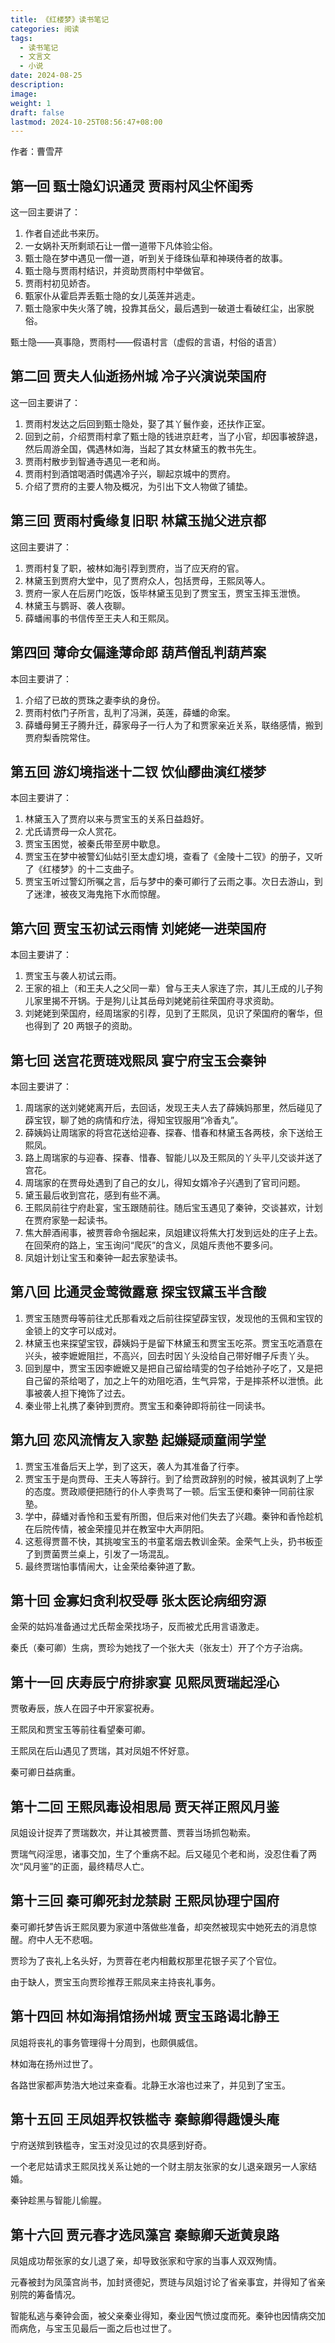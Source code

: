 ```yaml
---
title: 《红楼梦》读书笔记
categories: 阅读
tags:
  - 读书笔记
  - 文言文
  - 小说
date: 2024-08-25
description: 
image: 
weight: 1
draft: false
lastmod: 2024-10-25T08:56:47+08:00
---
```

作者：曹雪芹

## 第一回 甄士隐幻识通灵 贾雨村风尘怀闺秀

这一回主要讲了：
1. 作者自述此书来历。
2. 一女娲䃼天所剩顽石让一僧一道带下凡体验尘俗。
3. 甄士隐在梦中遇见一僧一道，听到关于绛珠仙草和神瑛侍者的故事。
4. 甄士隐与贾雨村结识，并资助贾雨村中举做官。
5. 贾雨村初见娇杏。
6. 甄家仆从霍启弄丢甄士隐的女儿英莲并逃走。
7. 甄士隐家中失火落了魄，投靠其岳父，最后遇到一破道士看破红尘，出家脱俗。

甄士隐——真事隐，贾雨村——假语村言（虚假的言语，村俗的语言）

## 第二回 贾夫人仙逝扬州城 冷子兴演说荣国府

这一回主要讲了：
1. 贾雨村发达之后回到甄士隐处，娶了其丫鬟作妾，还扶作正室。
2. 回到之前，介绍贾雨村拿了甄士隐的钱进京赶考，当了小官，却因事被辞退，然后周游全国，偶遇林如海，当起了其女林黛玉的教书先生。
3. 贾雨村散步到智通寺遇见一老和尚。
4. 贾雨村到酒馆喝酒时偶遇冷子兴，聊起京城中的贾府。
5. 介绍了贾府的主要人物及概况，为引出下文人物做了铺垫。

## 第三回 贾雨村夤缘复旧职 林黛玉抛父进京都  
  
这回主要讲了：  
1. 贾雨村复了职，被林如海引荐到贾府，当了应天府的官。  
2. 林黛玉到贾府大堂中，见了贾府众人，包括贾母，王熙凤等人。  
3. 贾府一家人在后房门吃饭，饭毕林黛玉见到了贾宝玉，贾宝玉摔玉泄愤。  
4. 林黛玉与鹦哥、袭人夜聊。  
5. 薛蟠闹事的书信传至王夫人和王熙凤。

## 第四回 薄命女偏逢薄命郎 葫芦僧乱判葫芦案  
  
本回主要讲了：  
1. 介绍了已故的贾珠之妻李纨的身份。  
2. 贾雨村依门子所言，乱判了冯渊，英莲，薛蟠的命案。  
3. 薛蟠母舅王子腾升迁，薛家母子一行人为了和贾家亲近关系，联络感情，搬到贾府梨香院常住。

## 第五回 游幻境指迷十二钗 饮仙醪曲演红楼梦

本回主要讲了：
1. 林黛玉入了贾府以来与贾宝玉的关系日益趋好。
2. 尤氏请贾母一众人赏花。
3. 贾宝玉困觉，被秦氏带至房中歇息。
4. 贾宝玉在梦中被警幻仙姑引至太虚幻境，查看了《金陵十二钗》的册子，又听了《红楼梦》的十二支曲子。
5. 贾宝玉听过警幻所嘱之言，后与梦中的秦可卿行了云雨之事。次日去游山，到了迷津，被夜叉海鬼拖下水而惊醒。

## 第六回 贾宝玉初试云雨情 刘姥姥一进荣国府

本回主要讲了：
1. 贾宝玉与袭人初试云雨。
2. 王家的祖上（和王夫人之父同一辈）曾与王夫人家连了宗，其儿王成的儿子狗儿家里揭不开锅。于是狗儿让其岳母刘姥姥前往荣国府寻求资助。
3. 刘姥姥到荣国府，经周瑞家的引荐，见到了王熙凤，见识了荣国府的奢华，但也得到了 20 两银子的资助。

## 第七回 送宫花贾琏戏熙凤 宴宁府宝玉会秦钟

本回主要讲了：
1. 周瑞家的送刘姥姥离开后，去回话，发现王夫人去了薛姨妈那里，然后碰见了薜宝钗，聊了她的病情和疗法，得知宝钗服用“冷香丸”。
2. 薛姨妈让周瑞家的将宫花送给迎春、探春、惜春和林黛玉各两枝，余下送给王熙凤。
3. 路上周瑞家的与迎春、探春、惜春、智能儿以及王熙凤的丫头平儿交谈并送了宫花。
4. 周瑞家的在贾母处遇到了自己的女儿，得知女婿冷子兴遇到了官司问题。
5. 黛玉最后收到宫花，感到有些不满。
6. 王熙凤前往宁府赴宴，宝玉跟随前往。随后宝玉遇见了秦钟，交谈甚欢，计划在贾府家塾一起读书。
7. 焦大醉酒闹事，被贾蓉命令捆起来，凤姐建议将焦大打发到远处的庄子上去。在回荣府的路上，宝玉询问“爬灰”的含义，凤姐斥责他不要多问。
8. 凤姐计划让宝玉和秦钟一起去家塾读书。

## 第八回 比通灵金莺微露意 探宝钗黛玉半含酸

1. 贾宝玉随贾母等前往尤氏那看戏之后前往探望薜宝钗，发现他的玉佩和宝钗的金锁上的文字可以成对。
2. 林黛玉也来探望宝钗，薜姨妈于是留下林黛玉和贾宝玉吃茶。贾宝玉吃酒意在兴头，被李嬷嬷阻拦，不高兴，回去时因丫头没给自己带好帽子斥责丫头。
3. 回到屋中，贾宝玉因李嬷嬷又是把自己留给晴雯的包子给她孙子吃了，又是把自己留的茶给喝了，加之上午的劝阻吃酒，生气异常，于是摔茶杯以泄愤。此事被袭人担下掩饰了过去。
4. 秦业带上礼携了秦钟到贾府。贾宝玉和秦钟即将前往一同读书。

## 第九回 恋风流情友入家塾 起嫌疑顽童闹学堂

1. 贾宝玉准备后天上学，到了这天，袭人为其准备了行李。
2. 贾宝玉于是向贾母、王夫人等辞行。到了给贾政辞别的时候，被其讽刺了上学的态度。贾政顺便把随行的仆人李贵骂了一顿。后宝玉便和秦钟一同前往家塾。
3. 学中，薛蟠对香怜和玉爱有所图，但后来对他们失去了兴趣。秦钟和香怜趁机在后院传情，被金荣撞见并在教室中大声阴阳。
4. 这惹得贾蔷不快，其挑唆宝玉的书童茗烟去教训金荣。金荣气上头，扔书板歪了到贾菌贾兰桌上，引发了一场混乱。
5. 最终贾瑞怕事情闹大，让金荣给秦钟道了歉。

## 第十回 金寡妇贪利权受辱 张太医论病细穷源

金荣的姑妈准备通过尤氏帮金荣找场子，反而被尤氏用言语激走。

秦氏（秦可卿）生病，贾珍为她找了一个张大夫（张友士）开了个方子治病。

## 第十一回 庆寿辰宁府排家宴 见熙凤贾瑞起淫心

贾敬寿辰，族人在园子中开家宴祝寿。

王熙凤和贾宝玉等前往看望秦可卿。

王熙凤在后山遇见了贾瑞，其对凤姐不怀好意。

秦可卿日益病重。

## 第十二回 王熙凤毒设相思局 贾天祥正照风月鉴

凤姐设计捉弄了贾瑞数次，并让其被贾蔷、贾蓉当场抓包勒索。

贾瑞气闷淫思，诸事交加，生了个重病不起。后又碰见个老和尚，没忍住看了两次“风月鉴”的正面，最终精尽人亡。

## 第十三回 秦可卿死封龙禁尉 王熙凤协理宁国府

秦可卿托梦告诉王熙凤要为家道中落做些准备，却突然被现实中她死去的消息惊醒。府中人无不悲咽。

贾珍为了丧礼上名头好，为贾蓉在老内相戴权那里花银子买了个官位。

由于缺人，贾宝玉向贾珍推荐王熙凤来主持丧礼事务。

## 第十四回 林如海捐馆扬州城 贾宝玉路谒北静王

凤姐将丧礼的事务管理得十分周到，也颇俱威信。

林如海在扬州过世了。

各路世家都声势浩大地过来查看。北静王水溶也过来了，并见到了宝玉。

## 第十五回 王凤姐弄权铁槛寺 秦鲸卿得趣馒头庵

宁府送殡到铁槛寺，宝玉对没见过的农具感到好奇。

一个老尼姑请求王熙凤找关系让她的一个财主朋友张家的女儿退亲跟另一人家结婚。

秦钟趁黑与智能儿偷腥。

## 第十六回 贾元春才选凤藻宫 秦鲸卿夭逝黄泉路

凤姐成功帮张家的女儿退了亲，却导致张家和守家的当事人双双殉情。

元春被封为凤藻宫尚书，加封贤德妃，贾琏与凤姐讨论了省亲事宜，并得知了省亲别院的筹备情况。

智能私逃与秦钟会面，被父亲秦业得知，秦业因气愤过度而死。秦钟也因情病交加而病危，与宝玉见最后一面之后也过世了。

